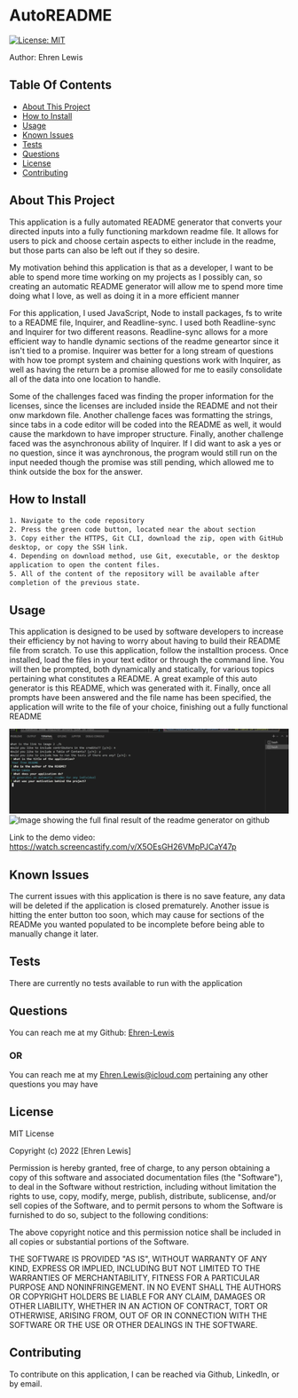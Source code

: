 
# AutoREADME
[![License: MIT](https://img.shields.io/badge/License-MIT-yellow.svg)](https://opensource.org/licenses/MIT)

Author: Ehren Lewis

## Table Of Contents


* [About This Project](#about-this-project)
* [How to Install](#how-to-install)
* [Usage](#usage)
* [Known Issues](#known-issues)
* [Tests](#tests)
* [Questions](#questions)
* [License](#license)
* [Contributing](#contributing)


## About This Project

This application is a fully automated README generator that converts your directed inputs into a fully functioning markdown readme file. It allows for users to pick and choose certain aspects to either include in the readme, but those parts can also be left out if they so desire.

My motivation behind this application is that as a developer, I want to be able to spend more time working on my projects as I possibly can, so creating an automatic README generator will allow me to spend more time doing what I love, as well as doing it in a more efficient manner

For this application, I used JavaScript, Node to install packages, fs to write to a README file, Inquirer, and Readline-sync. I used both Readline-sync and Inquirer for two different reasons. Readline-sync allows for a more efficient way to handle dynamic sections of the readme geneartor since it isn't tied to a promise. Inquirer was better for a long stream of questions with how toe prompt system and chaining questions work with Inquirer, as well as having the return be a promise allowed for me to easily consolidate all of the data into one location to handle.

Some of the challenges faced was finding the proper information for the licenses, since the licenses are included inside the README and not their onw markdown file. Another challenge faces was formatting the strings, since tabs in a code editor will be coded into the README as well, it would cause the markdown to have improper structure. Finally, another challenge faced was the asynchronous ability of Inquirer. If I did want to ask a yes or no question, since it was aynchronous, the program would still run on the input needed though the promise was still pending, which allowed me to think outside the box for the answer.


## How to Install


    1. Navigate to the code repository
    2. Press the green code button, located near the about section
    3. Copy either the HTTPS, Git CLI, download the zip, open with GitHub desktop, or copy the SSH link.
    4. Depending on download method, use Git, executable, or the desktop application to open the content files.
    5. All of the content of the repository will be available after completion of the previous state.
    

## Usage

This application is designed to be used by software developers to increase their efficiency by not having to worry about having to build their README file from scratch. To use this application, follow the installtion process. Once installed, load the files in your text editor or through the command line. You will then be prompted, both dynamically and statically, for various topics pertaining what constitutes a README. A great example of this auto generator is this README, which was generated with it. Finally, once all prompts have been answered and the file name has been specified, the application will write to the file of your choice, finishing out a fully functional README

![Image showing a snippet of the prompts](./Develop/Assets/Images/readmeSnippetOne.png)
![Image showing the full final result of the readme generator on github](./Develop/Assets/Images/fullReadmeDemo.png)

Link to the demo video: https://watch.screencastify.com/v/X5OEsGH26VMpPJCaY47p

## Known Issues

The current issues with this application is there is no save feature, any data will be deleted if the application is closed prematurely. Another issue is hitting the enter button too soon, which may cause for sections of the READMe you wanted populated to be incomplete before being able to manually change it later.

## Tests

There are currently no tests available to run with the application

## Questions

You can reach me at my Github: [Ehren-Lewis](https://github.com/Ehren-Lewis)

### OR

You can reach me at my [Ehren.Lewis@icloud.com](mailto:Ehren.Lewis@icloud.com) pertaining any other questions you may have

## License


MIT License

Copyright (c) 2022 [Ehren Lewis]

Permission is hereby granted, free of charge, to any person obtaining a copy
of this software and associated documentation files (the "Software"), to deal
in the Software without restriction, including without limitation the rights
to use, copy, modify, merge, publish, distribute, sublicense, and/or sell
copies of the Software, and to permit persons to whom the Software is
furnished to do so, subject to the following conditions:

The above copyright notice and this permission notice shall be included in all
copies or substantial portions of the Software.

THE SOFTWARE IS PROVIDED "AS IS", WITHOUT WARRANTY OF ANY KIND, EXPRESS OR
IMPLIED, INCLUDING BUT NOT LIMITED TO THE WARRANTIES OF MERCHANTABILITY,
FITNESS FOR A PARTICULAR PURPOSE AND NONINFRINGEMENT. IN NO EVENT SHALL THE
AUTHORS OR COPYRIGHT HOLDERS BE LIABLE FOR ANY CLAIM, DAMAGES OR OTHER
LIABILITY, WHETHER IN AN ACTION OF CONTRACT, TORT OR OTHERWISE, ARISING FROM,
OUT OF OR IN CONNECTION WITH THE SOFTWARE OR THE USE OR OTHER DEALINGS IN THE
SOFTWARE.


## Contributing

To contribute on this application, I can be reached via Github, LinkedIn, or by email.
